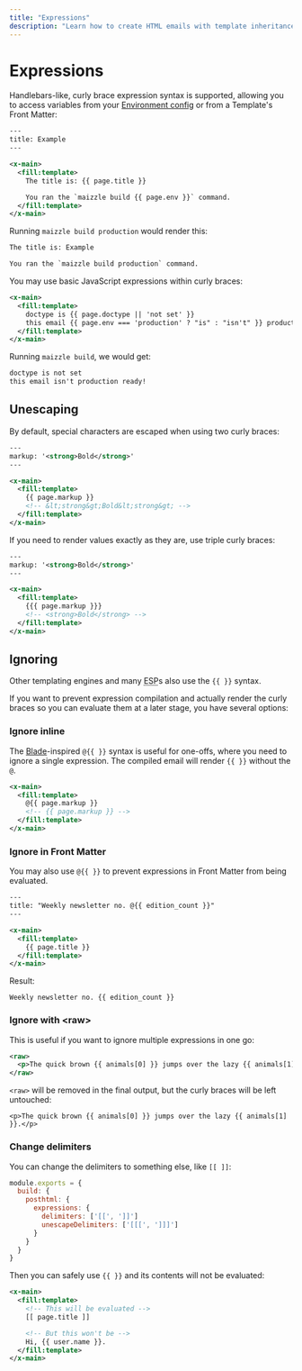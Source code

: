 ```yaml
---
title: "Expressions"
description: "Learn how to create HTML emails with template inheritance in Maizzle"
---
```


# Expressions

Handlebars-like, curly brace expression syntax is supported, allowing you to access variables from your [Environment config](/docs/environments) or from a Template's Front Matter:

<code-sample title="src/templates/example.html">

  ```xml
  ---
  title: Example
  ---

  <x-main>
    <fill:template>
      The title is: {{ page.title }}

      You ran the `maizzle build {{ page.env }}` command.
    </fill:template>
  </x-main>
  ```

</code-sample>

Running `maizzle build production` would render this:

```xml
The title is: Example

You ran the `maizzle build production` command.
```

You may use basic JavaScript expressions within curly braces:

<code-sample title="src/templates/example.html">

  ```xml
  <x-main>
    <fill:template>
      doctype is {{ page.doctype || 'not set' }}
      this email {{ page.env === 'production' ? "is" : "isn't" }} production ready!
    </fill:template>
  </x-main>
  ```

</code-sample>

Running `maizzle build`, we would get:

```xml
doctype is not set
this email isn't production ready!
```

## Unescaping

By default, special characters are escaped when using two curly braces:

<code-sample title="src/templates/example.html">

  ```xml
  ---
  markup: '<strong>Bold</strong>'
  ---

  <x-main>
    <fill:template>
      {{ page.markup }}
      <!-- &lt;strong&gt;Bold&lt;strong&gt; -->
    </fill:template>
  </x-main>
  ```

</code-sample>

If you need to render values exactly as they are, use triple curly braces:

<code-sample title="src/templates/example.html">

  ```xml
  ---
  markup: '<strong>Bold</strong>'
  ---

  <x-main>
    <fill:template>
      {{{ page.markup }}}
      <!-- <strong>Bold</strong> -->
    </fill:template>
  </x-main>
  ```

</code-sample>

## Ignoring

Other templating engines and many <abbr title="Email Service Provider">ESP</abbr>s also use the `{{ }}` syntax.

If you want to prevent expression compilation and actually render the curly braces so you can evaluate them at a later stage, you have several options:

### Ignore inline

The [Blade](https://laravel.com/docs/blade)-inspired `@{{ }}` syntax is useful for one-offs, where you need to ignore a single expression.
The compiled email will render `{{ }}` without the `@`.

<code-sample title="src/templates/example.html">

  ```xml
  <x-main>
    <fill:template>
      @{{ page.markup }}
      <!-- {{ page.markup }} -->
    </fill:template>
  </x-main>
  ```

</code-sample>

### Ignore in Front Matter

You may also use `@{{ }}` to prevent expressions in Front Matter from being evaluated.

<code-sample title="src/templates/example.html">

  ```xml
  ---
  title: "Weekly newsletter no. @{{ edition_count }}"
  ---

  <x-main>
    <fill:template>
      {{ page.title }}
    </fill:template>
  </x-main>
  ```

</code-sample>

Result:

<code-sample title="build_production/example.html">

  ```
  Weekly newsletter no. {{ edition_count }}
  ```

</code-sample>

### Ignore with &lt;raw&gt;

This is useful if you want to ignore multiple expressions in one go:

<code-sample title="src/templates/example.html">

  ```xml
  <raw>
    <p>The quick brown {{ animals[0] }} jumps over the lazy {{ animals[1] }}.</p>
  </raw>
  ```

</code-sample>

`<raw>` will be removed in the final output, but the curly braces will be left untouched:

<code-sample title="build_production/example.html">

  ```
  <p>The quick brown {{ animals[0] }} jumps over the lazy {{ animals[1] }}.</p>
  ```

</code-sample>

### Change delimiters

You can change the delimiters to something else, like `[[ ]]`:

<code-sample title="config.js">

```js
module.exports = {
  build: {
    posthtml: {
      expressions: {
        delimiters: ['[[', ']]']
        unescapeDelimiters: ['[[[', ']]]']
      }
    }
  }
}
```

</code-sample>

Then you can safely use `{{ }}` and its contents will not be evaluated:

<code-sample title="src/templates/example.html">

  ```xml
  <x-main>
    <fill:template>
      <!-- This will be evaluated -->
      [[ page.title ]]

      <!-- But this won't be -->
      Hi, {{ user.name }}.
    </fill:template>
  </x-main>
  ```

</code-sample>
